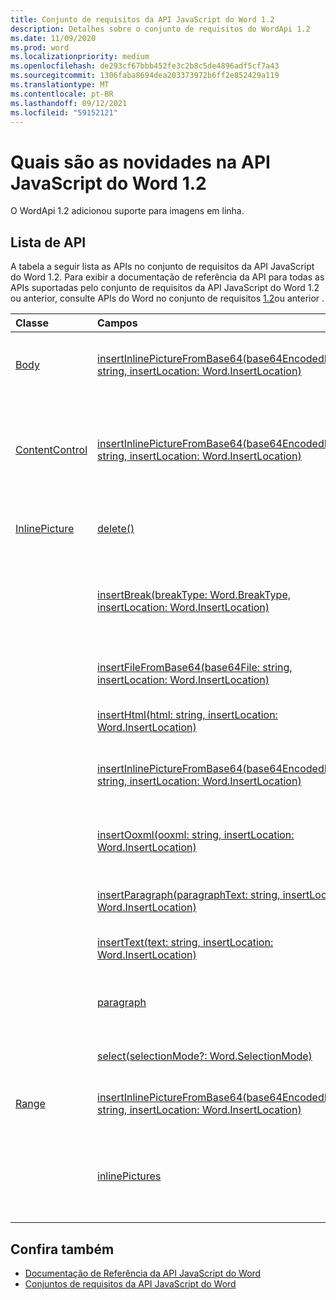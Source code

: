 ```yaml
---
title: Conjunto de requisitos da API JavaScript do Word 1.2
description: Detalhes sobre o conjunto de requisitos do WordApi 1.2
ms.date: 11/09/2020
ms.prod: word
ms.localizationpriority: medium
ms.openlocfilehash: de293cf67bbb452fe3c2b8c5de4896adf5cf7a43
ms.sourcegitcommit: 1306faba8694dea203373972b6ff2e852429a119
ms.translationtype: MT
ms.contentlocale: pt-BR
ms.lasthandoff: 09/12/2021
ms.locfileid: "59152121"
---
```

# <a name="whats-new-in-word-javascript-api-12"></a>Quais são as novidades na API JavaScript do Word 1.2

O WordApi 1.2 adicionou suporte para imagens em linha.

## <a name="api-list"></a>Lista de API

A tabela a seguir lista as APIs no conjunto de requisitos da API JavaScript do Word 1.2. Para exibir a documentação de referência da API para todas as APIs suportadas pelo conjunto de requisitos da API JavaScript do Word 1.2 ou anterior, consulte APIs do Word no conjunto de requisitos [1.2](/javascript/api/word?view=word-js-1.2&preserve-view=true)ou anterior .

| Classe | Campos | Descrição |
|:---|:---|:---|
|[Body](/javascript/api/word/word.body)|[insertInlinePictureFromBase64(base64EncodedImage: string, insertLocation: Word.InsertLocation)](/javascript/api/word/word.body#insertInlinePictureFromBase64_base64EncodedImage__insertLocation_)|Insere uma imagem no corpo, no local especificado.|
|[ContentControl](/javascript/api/word/word.contentcontrol)|[insertInlinePictureFromBase64(base64EncodedImage: string, insertLocation: Word.InsertLocation)](/javascript/api/word/word.contentcontrol#insertInlinePictureFromBase64_base64EncodedImage__insertLocation_)|Insere uma imagem embutida no local especificado dentro do controle de conteúdo.|
|[InlinePicture](/javascript/api/word/word.inlinepicture)|[delete()](/javascript/api/word/word.inlinepicture#delete__)|Exclui a imagem embutida do documento.|
||[insertBreak(breakType: Word.BreakType, insertLocation: Word.InsertLocation)](/javascript/api/word/word.inlinepicture#insertBreak_breakType__insertLocation_)|Insere uma quebra no local especificado no documento principal.|
||[insertFileFromBase64(base64File: string, insertLocation: Word.InsertLocation)](/javascript/api/word/word.inlinepicture#insertFileFromBase64_base64File__insertLocation_)|Insere um documento no local especificado.|
||[insertHtml(html: string, insertLocation: Word.InsertLocation)](/javascript/api/word/word.inlinepicture#insertHtml_html__insertLocation_)|Insere HTML no local especificado.|
||[insertInlinePictureFromBase64(base64EncodedImage: string, insertLocation: Word.InsertLocation)](/javascript/api/word/word.inlinepicture#insertInlinePictureFromBase64_base64EncodedImage__insertLocation_)|Insere uma imagem embutida no local especificado.|
||[insertOoxml(ooxml: string, insertLocation: Word.InsertLocation)](/javascript/api/word/word.inlinepicture#insertOoxml_ooxml__insertLocation_)|Insere um formato OOXML no local especificado.|
||[insertParagraph(paragraphText: string, insertLocation: Word.InsertLocation)](/javascript/api/word/word.inlinepicture#insertParagraph_paragraphText__insertLocation_)|Insere um parágrafo no local especificado.|
||[insertText(text: string, insertLocation: Word.InsertLocation)](/javascript/api/word/word.inlinepicture#insertText_text__insertLocation_)|Insere um texto no local especificado.|
||[paragraph](/javascript/api/word/word.inlinepicture#paragraph)|Obtém o parágrafo pai que inclui a imagem embutida.|
||[select(selectionMode?: Word.SelectionMode)](/javascript/api/word/word.inlinepicture#select_selectionMode_)|Seleciona a imagem embutida.|
|[Range](/javascript/api/word/word.range)|[insertInlinePictureFromBase64(base64EncodedImage: string, insertLocation: Word.InsertLocation)](/javascript/api/word/word.range#insertInlinePictureFromBase64_base64EncodedImage__insertLocation_)|Insere uma imagem no local especificado.|
||[inlinePictures](/javascript/api/word/word.range#inlinePictures)|Obtém a coleção de objetos de imagem embutida presentes no intervalo.|

## <a name="see-also"></a>Confira também

- [Documentação de Referência da API JavaScript do Word](/javascript/api/word)
- [Conjuntos de requisitos da API JavaScript do Word](word-api-requirement-sets.md)
